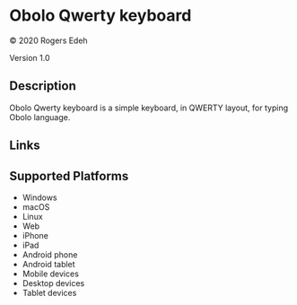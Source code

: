 Obolo Qwerty keyboard
==============

© 2020 Rogers Edeh

Version 1.0

Description
-----------

Obolo Qwerty keyboard is a simple keyboard, in QWERTY layout, for typing Obolo language.

Links
-----

Supported Platforms
-------------------
 * Windows
 * macOS
 * Linux
 * Web
 * iPhone
 * iPad
 * Android phone
 * Android tablet
 * Mobile devices
 * Desktop devices
 * Tablet devices

